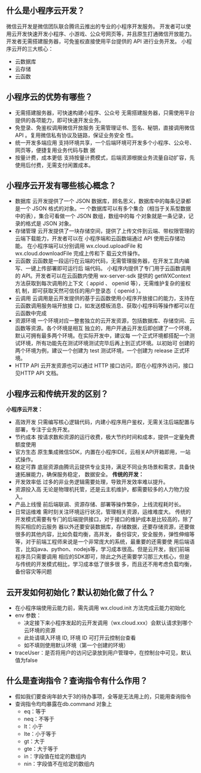 
## 什么是⼩程序云开发？
微信云开发是微信团队联合腾讯云推出的专业的⼩程序开发服务。
开发者可以使⽤云开发快速开发⼩程序、⼩游戏、公众号⽹⻚等，并且原⽣打通微信开放能⼒。
开发者⽆需搭建服务器，可免鉴权直接使⽤平台提供的 API 进⾏业务开发。
⼩程序云开的三⼤核⼼：
- 云数据库
- 云存储
- 云函数
## ⼩程序云的优势有哪些？
- ⽆需搭建服务器，可快速构建⼩程序、公众号
  ⽆需搭建服务器，只需使⽤平台提供的各项能⼒，即可快速开发业务。
- 免登录、免鉴权调⽤微信开放服务
  ⽆需管理证书、签名、秘钥，直接调⽤微信 API 。复⽤微信私有协议及链路，保证业务安全 性。
- 统⼀开发多端应⽤
  ⽀持环境共享，⼀个后端环境可开发多个⼩程序、公众号、⽹⻚等，便捷复⽤业务代码与数 据
- 按量计费，成本更低
  ⽀持按量计费模式，后端资源根据业务流量⾃动扩容，先使⽤后付费，⽆需⽀付闲置成本。
## ⼩程序云开发有哪些核⼼概念？
- 数据库
  云开发提供了⼀个 JSON 数据库，顾名思义，数据库中的每条记录都是⼀个 JSON 格式的对象。⼀ 个数据库可以有多个集合（相当于关系型数据中的表），集合可看做⼀个 JSON 数组，数组中的每 个对象就是⼀条记录，记录的格式是 JSON 对象。
- 存储管理
  云开发提供了⼀块存储空间，提供了上传⽂件到云端、带权限管理的云端下载能⼒，开发者可以在 ⼩程序端和云函数端通过 API 使⽤云存储功能。
  在⼩程序端可以分别调⽤ wx.cloud.uploadFile 和 wx.cloud.downloadFile 完成上传和下 载云⽂件操作。
- 云函数
  云函数是⼀段运⾏在云端的代码，⽆需管理服务器，在开发⼯具内编写、⼀键上传部署即可运⾏后 端代码。 
  ⼩程序内提供了专⻔⽤于云函数调⽤的 API。开发者可以在云函数内使⽤ wx-server-sdk 提供的 getWXContext ⽅法获取到每次调⽤的上下⽂（ appid 、 openid 等），⽆需维护复杂的鉴权机 制，即可获取天然可信任的⽤户登录态（ openid ）。
- 云调⽤
  云调⽤是云开发提供的基于云函数使⽤⼩程序开放接⼝的能⼒，⽀持在云函数调⽤服务端开放接 ⼝，如发送模板消息、获取⼩程序码等操作都可以在云函数中完成
- 资源环境
  ⼀个环境对应⼀整套独⽴的云开发资源，包括数据库、存储空间、云函数等资源。各个环境是相互 独⽴的，⽤户开通云开发后即创建了⼀个环境，默认可拥有最多两个环境。在实际开发中，建议每 ⼀个正式环境都搭配⼀个测试环境，所有功能先在测试环境测试完毕后再上到正式环境。以初始可 创建的两个环境为例，建议⼀个创建为 test 测试环境，⼀个创建为 release 正式环境。
- HTTP API
  云开发资源也可以通过 HTTP 接⼝访问，即在⼩程序外访问，接⼝⻅HTTP API ⽂档。
## ⼩程序云和传统开发的区别？
**小程序云开发：**
- ⾼效开发
  只需编写核⼼逻辑代码，内建⼩程序⽤户鉴权，⽆需关注后端配置与部署，专注于业务开发。
- 节约成本
  按请求数和资源的运⾏收费，极⼤节约时间和成本，提供⼀定量免费额度使⽤
- 官⽅⽣态
  原⽣集成微信SDK，内置在⼩程序IDE，云相关API开箱即⽤，⼀站式操作。
- 稳定可靠
  底层资源由腾讯云提供专业⽀持，满⾜不同业务场景和需求，具备快速拓展能⼒，确保服务稳定， 数据安全。
**传统的开发：**
- 开发效率低
  过多的⾮业务逻辑需要处理，导致开发效率难以提升。
- 资源投⼊⾼
  ⽆论是物理机托管，还是云主机维护，都需要较多的⼈⼒物⼒投⼊。
- 产品上线慢
  前后端联调、资源存储、部署等操作繁杂，上线流程耗时⻓。
- ⽇常运维难
  需时刻关注环境运⾏状况，管理相关资源，运维难度⼤。
传统的开发模式需要有专⻔的后端提供接⼝，对于接⼝的维护成本是⽐较⾼的，除了购买相应的云服务 器以外还要安装数据库，存储数据，还要存储资源，还要做很多的其他内容，⽐如负载均衡，⾼并发， 备份容灾，安全服务，弹性伸缩等等，对于前端⼯程师来说是⼀个⾮常庞⼤的系统，最重要的还需要使 ⽤后端语⾔，⽐如java、python、nodejs等，学习成本很⾼。但是云开发，我们前端程序员只需要调⽤ 相应的SDK即可，除此之外还需要学习那三⼤核⼼，但是与传统的开发模式相⽐，学习成本低了很多很 多，⽽且还不⽤考虑负载均衡，备份容灾等问题

## 云开发如何初始化？默认初始化做了什么？
- 在⼩程序端使⽤云能⼒前，需先调⽤ wx.cloud.init ⽅法完成云能⼒初始化
- env 参数：
  - 决定接下来⼩程序发起的云开发调⽤（wx.cloud.xxx）会默认请求到哪个云环境的资源
  - 此处请填⼊环境 ID, 环境 ID 可打开云控制台查看
  - 如不填则使⽤默认环境（第⼀个创建的环境）
- traceUser：是否将⽤户的访问记录放到⽤户管理中，在控制台中可⻅，默认值为false
## 什么是查询指令？查询指令有什么作⽤？
- 假如我们要查询年龄⼤于3的待办事项，全等是⽆法⽤上的，只能⽤查询指令
- 查询指令均均暴露在db.command 对象上
  - eq：等于
  - neq：不等于
  - lt：⼩于
  - lte：⼩于等于
  - gt：⼤于
  - gte：⼤于等于
  - in：字段值在给定的数组内
  - nin：字段值不在给定的数组内